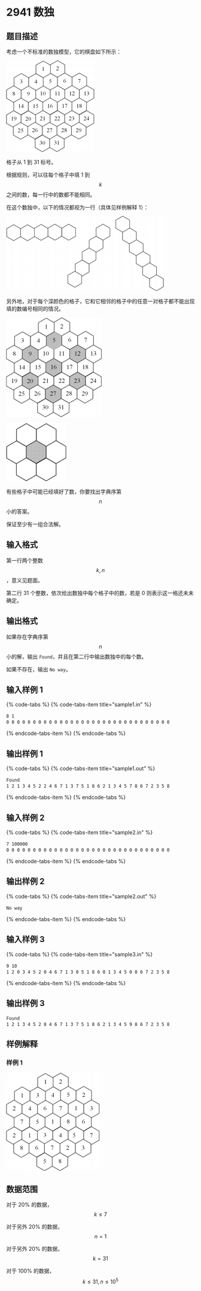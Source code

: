 # 2941 数独

## 题目描述

考虑一个不标准的数独模型，它的棋盘如下所示：

![](.gitbook/assets/2941_1.png)

格子从 1 到 31 标号。

根据规则，可以往每个格子中填 1 到 $$k$$ 之间的数，每一行中的数都不能相同。

在这个数独中，以下的情况都视为一行（具体见样例解释 1）：

![](.gitbook/assets/2941_2.png)

另外地，对于每个深颜色的格子，它和它相邻的格子中的任意一对格子都不能出现填的数编号相同的情况。

![](.gitbook/assets/2941_3.png)

![&#x6BCF;&#x4E2A;&#x683C;&#x5B50;&#x4E2D;&#x7684;&#x6570;&#x90FD;&#x5FC5;&#x987B;&#x662F;&#x4E0D;&#x540C;&#x7684;](.gitbook/assets/2941_4.png)

有些格子中可能已经填好了数，你要找出字典序第 $$n$$ 小的答案。

保证至少有一组合法解。

## 输入格式

第一行两个整数 $$k,\,n$$，意义见题面。

第二行 31 个整数，依次给出数独中每个格子中的数，若是 0 则表示这一格还未未确定。

## 输出格式

如果存在字典序第 $$n$$ 小的解，输出 `Found`，并且在第二行中输出数独中的每个数。

如果不存在，输出 `No way`。

## 输入样例 1

{% code-tabs %}
{% code-tabs-item title="sample1.in" %}
```text
8 1
0 0 0 0 0 0 0 0 0 0 0 0 0 0 0 0 0 0 0 0 0 0 0 0 0 0 0 0 0 0 0
```
{% endcode-tabs-item %}
{% endcode-tabs %}

## 输出样例 1

{% code-tabs %}
{% code-tabs-item title="sample1.out" %}
```text
Found
1 2 1 3 4 5 2 2 4 6 7 1 3 7 5 1 8 6 2 1 3 4 5 7 8 6 7 2 3 5 8
```
{% endcode-tabs-item %}
{% endcode-tabs %}

## 输入样例 2

{% code-tabs %}
{% code-tabs-item title="sample2.in" %}
```text
7 100000
0 0 0 0 0 0 0 0 0 0 0 0 0 0 0 0 0 0 0 0 0 0 0 0 0 0 0 0 0 0 0
```
{% endcode-tabs-item %}
{% endcode-tabs %}

## 输出样例 2

{% code-tabs %}
{% code-tabs-item title="sample2.out" %}
```text
No way
```
{% endcode-tabs-item %}
{% endcode-tabs %}

## 输入样例 3

{% code-tabs %}
{% code-tabs-item title="sample3.in" %}
```text
9 10
1 2 0 3 4 5 2 0 4 6 7 1 3 0 5 1 8 6 0 1 3 4 5 0 8 6 7 2 3 5 8
```
{% endcode-tabs-item %}
{% endcode-tabs %}

## 输出样例 3

```text
Found
1 2 1 3 4 5 2 8 4 6 7 1 3 7 5 1 8 6 2 1 3 4 5 9 8 6 7 2 3 5 8
```

## 样例解释

### 样例 1

![](.gitbook/assets/2941_5.png)

## 数据范围

对于 20% 的数据，$$k \leq 7$$

对于另外 20% 的数据，$$n = 1$$

对于另外 20% 的数据，$$k = 31$$

对于 100% 的数据，$$k \leq 31,\,n \leq 10^5$$

